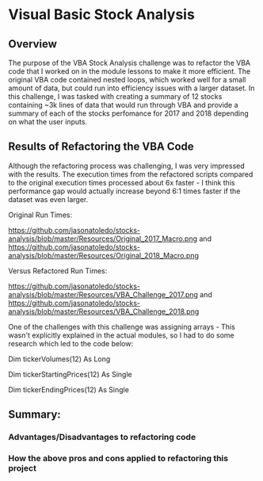 # Visual Basic Stock Analysis

## Overview

The purpose of the VBA Stock Analysis challenge was to refactor the VBA code that I worked on in the module lessons to make it more efficient. The original VBA code contained nested loops, which worked well for a small amount of data, but could run into efficiency issues with a larger dataset. In this challenge, I was tasked with creating a summary of 12 stocks containing ~3k lines of data that would run through VBA and provide a summary of each of the stocks perfomance for 2017 and 2018 depending on what the user inputs.

## Results of Refactoring the VBA Code

Although the refactoring process was challenging, I was very impressed with the results. The execution times from the refactored scripts compared to the original execution times processed about 6x faster - I think this performance gap would actually increase beyond 6:1 times faster if the dataset was even larger.

Original Run Times:

https://github.com/jasonatoledo/stocks-analysis/blob/master/Resources/Original_2017_Macro.png and https://github.com/jasonatoledo/stocks-analysis/blob/master/Resources/Original_2018_Macro.png

Versus Refactored Run Times:

https://github.com/jasonatoledo/stocks-analysis/blob/master/Resources/VBA_Challenge_2017.png and https://github.com/jasonatoledo/stocks-analysis/blob/master/Resources/VBA_Challenge_2018.png

One of the challenges with this challenge was assigning arrays - This wasn't explicitly explained in the actual modules, so I had to do some research which led to the code below:

Dim tickerVolumes(12) As Long

Dim tickerStartingPrices(12) As Single

Dim tickerEndingPrices(12) As Single


## Summary:

### Advantages/Disadvantages to refactoring code

### How the above pros and cons applied to refactoring this project
